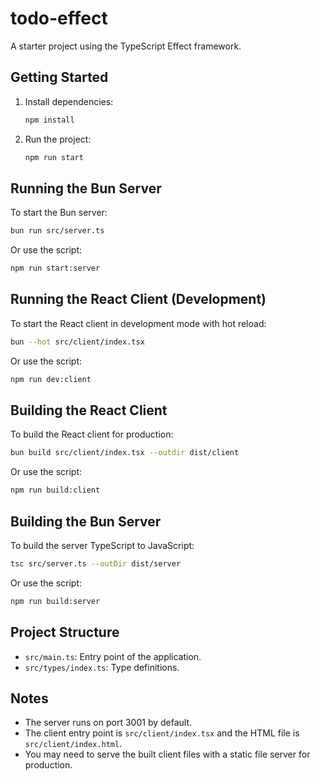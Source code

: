 # todo-effect

A starter project using the TypeScript Effect framework.

## Getting Started

1. Install dependencies:
   ```zsh
   npm install
   ```
2. Run the project:
   ```zsh
   npm run start
   ```

## Running the Bun Server

To start the Bun server:

```zsh
bun run src/server.ts
```

Or use the script:

```zsh
npm run start:server
```

## Running the React Client (Development)

To start the React client in development mode with hot reload:

```zsh
bun --hot src/client/index.tsx
```

Or use the script:

```zsh
npm run dev:client
```

## Building the React Client

To build the React client for production:

```zsh
bun build src/client/index.tsx --outdir dist/client
```

Or use the script:

```zsh
npm run build:client
```

## Building the Bun Server

To build the server TypeScript to JavaScript:

```zsh
tsc src/server.ts --outDir dist/server
```

Or use the script:

```zsh
npm run build:server
```

## Project Structure

- `src/main.ts`: Entry point of the application.
- `src/types/index.ts`: Type definitions.

## Notes

- The server runs on port 3001 by default.
- The client entry point is `src/client/index.tsx` and the HTML file is `src/client/index.html`.
- You may need to serve the built client files with a static file server for production.
